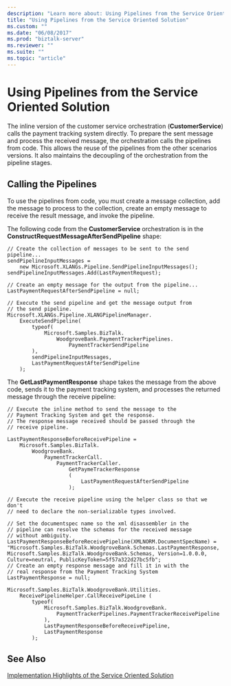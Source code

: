 ```yaml
---
description: "Learn more about: Using Pipelines from the Service Oriented Solution"
title: "Using Pipelines from the Service Oriented Solution"
ms.custom: ""
ms.date: "06/08/2017"
ms.prod: "biztalk-server"
ms.reviewer: ""
ms.suite: ""
ms.topic: "article"
---
```

# Using Pipelines from the Service Oriented Solution
The inline version of the customer service orchestration (**CustomerService**) calls the payment tracking system directly. To prepare the sent message and process the received message, the orchestration calls the pipelines from code. This allows the reuse of the pipelines from the other scenarios versions. It also maintains the decoupling of the orchestration from the pipeline stages.  
  
## Calling the Pipelines  
 To use the pipelines from code, you must create a message collection, add the message to process to the collection, create an empty message to receive the result message, and invoke the pipeline.  
  
 The following code from the **CustomerService** orchestration is in the **ConstructRequestMessageAfterSendPipeline** shape:  
  
```  
// Create the collection of messages to be sent to the send pipeline...  
sendPipelineInputMessages =   
    new Microsoft.XLANGs.Pipeline.SendPipelineInputMessages();  
sendPipelineInputMessages.Add(LastPaymentRequest);  
  
// Create an empty message for the output from the pipeline...  
LastPaymentRequestAfterSendPipeline = null;  
  
// Execute the send pipeline and get the message output from   
// the send pipeline.  
Microsoft.XLANGs.Pipeline.XLANGPipelineManager.  
    ExecuteSendPipeline(  
        typeof(  
            Microsoft.Samples.BizTalk.  
                WoodgroveBank.PaymentTrackerPipelines.  
                    PaymentTrackerSendPipeline  
        ),  
        sendPipelineInputMessages,  
        LastPaymentRequestAfterSendPipeline  
    );  
```  
  
 The **GetLastPaymentResponse** shape takes the message from the above code, sends it to the payment tracking system, and processes the returned message through the receive pipeline:  
  
```  
// Execute the inline method to send the message to the   
// Payment Tracking System and get the response.  
// The response message received should be passed through the   
// receive pipeline.  
  
LastPaymentResponseBeforeReceivePipeline =   
    Microsoft.Samples.BizTalk.  
        WoodgroveBank.  
            PaymentTrackerCall.  
                PaymentTrackerCaller.  
                    GetPaymeTrackerResponse  
                    (  
                        LastPaymentRequestAfterSendPipeline  
                    );   
  
// Execute the receive pipeline using the helper class so that we don't  
// need to declare the non-serializable types involved.  
  
// Set the documentspec name so the xml disassembler in the   
// pipeline can resolve the schemas for the received message  
// without ambiguity.  
LastPaymentResponseBeforeReceivePipeline(XMLNORM.DocumentSpecName) =   
"Microsoft.Samples.BizTalk.WoodgroveBank.Schemas.LastPaymentResponse, Microsoft.Samples.BizTalk.WoodgroveBank.Schemas, Version=1.0.0.0, Culture=neutral, PublicKeyToken=5f57a322d27bc5fb";  
// Create an empty response message and fill it in with the   
// real response from the Payment Tracking System  
LastPaymentResponse = null;  
  
Microsoft.Samples.BizTalk.WoodgroveBank.Utilities.  
    ReceivePipelineHelper.CallReceivePipeLine (  
        typeof(  
            Microsoft.Samples.BizTalk.WoodgroveBank.  
                PaymentTrackerPipelines.PaymentTrackerReceivePipeline  
            ),  
            LastPaymentResponseBeforeReceivePipeline,  
            LastPaymentResponse  
        );  
```  
  
## See Also  
 [Implementation Highlights of the Service Oriented Solution](../core/implementation-highlights-of-the-service-oriented-solution.md)
